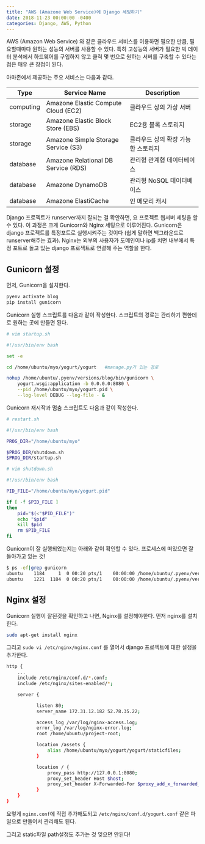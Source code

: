 ```yaml
---
title: "AWS (Amazone Web Service)에 Django 세팅하기"
date: 2018-11-23 00:00:00 -0400
categories: Django, AWS, Python
---
```


AWS (Amazon Web Service) 와 같은 클라우드 서비스를 이용하면 필요한 만큼, 필요할때마다 원하는 성능의 서버를 사용할 수 있다. 특히 고성능의 서버가 필요한 빅 데이터 분석에서 하드웨어를 구입하지 않고 클릭 몇 번으로 원하는 서버를 구축할 수 있다는 점은 매우 큰 장점이 된다.
  
아마존에서 제공하는 주요 서비스는 다음과 같다.  

| Type | Service Name | Description |
| --- | --- | --- |
| computing | Amazone Elastic Compute Cloud (EC2) | 클라우드 상의 가상 서버 |
| storage | Amazone Elastic Block Store (EBS) | EC2용 블록 스토리지 |
| storage | Amazone Simple Storage Service (S3) | 클라우드 상의 확장 가능한 스토리지 |
| database | Amazone Relational DB Service (RDS) | 관리형 관계형 데이터베이스 |
| database | Amazone DynamoDB | 관리형 NoSQL 데이터베이스 |
| database | Amazone ElastiCache | 인 메모리 캐시|

Django 프로젝트가 runserver까지 잘되는 걸 확안하면, 요 프로젝트 웹서버 세팅을 할 수 있다. 이 과정은 크게 Gunicorn와 Nginx 세팅으로 이루어진다. Gunicorn은 django 프로젝트를 특정포트로 실행시켜주는 것이다 (쉽게 말하면 백그라운드로 runserver해주는 효과). Nginx는 외부의 사용자가 도메인이나 ip를 치면 내부에서 특정 포트로 돌고 있는 django 프로젝트로 연결해 주는 역할을 한다.  

## Gunicorn 설정
먼저, Gunicorn을 설치한다.

```bash
pyenv activate blog
pip install gunicorn
```

Gunicorn 실행 스크립트를 다음과 같이 작성한다. 스크립트의 경로는 관리하기 편한데로 원하는 곳에 만들면 된다.

```bash
# vim startup.sh

#!/usr/bin/env bash

set -e

cd /home/ubuntu/myo/yogurt/yogurt   #manage.py가 있는 경로

nohup /home/ubuntu/.pyenv/versions/blog/bin/gunicorn \
    yogurt.wsgi:application -b 0.0.0.0:8080 \
    --pid /home/ubuntu/myo/yogurt.pid \
    --log-level DEBUG --log-file - &
```

Gunicorn 재시작과 멈춤 스크립트도 다음과 같이 작성한다.

```bash
# restart.sh

#!/usr/bin/env bash

PROG_DIR="/home/ubuntu/myo"

$PROG_DIR/shutdown.sh
$PROG_DIR/startup.sh
```

```bash
# vim shutdown.sh

#!/usr/bin/env bash

PID_FILE="/home/ubuntu/myo/yogurt.pid"

if [ -f $PID_FILE ]
then
    pid="$(<"$PID_FILE")"
    echo "$pid"
    kill $pid
    rm $PID_FILE
fi
```

Gunicorn이 잘 실행되었는지는 아래와 같이 확인할 수 있다. 프로세스에 떠있으면 잘 돌아가고 있는 것!

```bash
$ ps -ef|grep gunicorn
ubuntu    1184     1  0 00:20 pts/1    00:00:00 /home/ubuntu/.pyenv/versions/3.6.0/envs/blog/bin/python /home/ubuntu/.pyenv/versions/blog/bin/gunicorn yogurt.wsgi:application -b 0.0.0.0:8080 --pid /home/ubuntu/myo/yogurt.pid --log-level DEBUG --log-file -
ubuntu    1221  1184  0 00:20 pts/1    00:00:00 /home/ubuntu/.pyenv/versions/3.6.0/envs/blog/bin/python /home/ubuntu/.pyenv/versions/blog/bin/gunicorn yogurt.wsgi:application -b 0.0.0.0:8080 --pid /home/ubuntu/myo/yogurt.pid --log-level DEBUG --log-file -
```

## Nginx 설정

Gunicorn 실행이 잘된것을 확인하고 나면, Nginx를 설정해야한다. 먼저 nginx를 설치한다.

```bash
sudo apt-get install nginx
```

그리고 `sudo vi /etc/nginx/nginx.conf` 를 열어서 django 프로젝트에 대한 설정을 추가한다.

```bash
http {
    ...
    include /etc/nginx/conf.d/*.conf;
    include /etc/nginx/sites-enabled/*;

    server {

           listen 80;
           server_name 172.31.12.182 52.78.35.22;

           access_log /var/log/nginx-access.log;
           error_log /var/log/nginx-error.log;
           root /home/ubuntu/project-root;

           location /assets {
               alias /home/ubuntu/myo/yogurt/yogurt/staticfiles;
           }

           location / {
               proxy_pass http://127.0.0.1:8080;
               proxy_set_header Host $host;
               proxy_set_header X-Forwarded-For $proxy_add_x_forwarded_for;
           }
    }
}
```

요렇게 `nginx.conf`에 직접 추가해도되고 `/etc/nginx/conf.d/yogurt.conf` 같은 파일으로 만들어서 관리해도 된다.

그리고 static파일 path설정도 추가는 것 잊으면 안된다!
